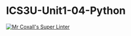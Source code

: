 # ICS3U-Unit1-04-Python

[![Mr Coxall's Super Linter](https://github.com/marshall-demars/ICS3U-Unit1-04-Python/workflows/Mr%20Coxall's%20Super%20Linter/badge.svg)](https://github.com/marshall-demars/ICS3U-Unit1-04-Python/actions/)
